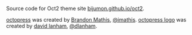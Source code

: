 Source code for Oct2 theme site [bijumon.github.io/oct2](http://bijumon.github.io/oct2).

[octopress](http://octopress.org/) was created by [Brandon Mathis](http://brandonmathis.com/), [@imathis](https://twitter.com/imathis).
[octopress logo]() was created by [david lanham](http://dlanham.com ), [@dlanham](https://twitter.com/dlanham).

